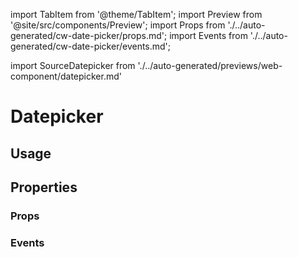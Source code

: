 import TabItem from '@theme/TabItem';
import Preview from '@site/src/components/Preview';
import Props from './../auto-generated/cw-date-picker/props.md';
import Events from './../auto-generated/cw-date-picker/events.md';

import SourceDatepicker from './../auto-generated/previews/web-component/datepicker.md'

# Datepicker

## Usage

<Preview name="datepicker" height="35rem">
  <TabItem value="javascript">
    <SourceDatepicker />
  </TabItem>
</Preview>

## Properties

### Props

<Props />

### Events

<Events />
